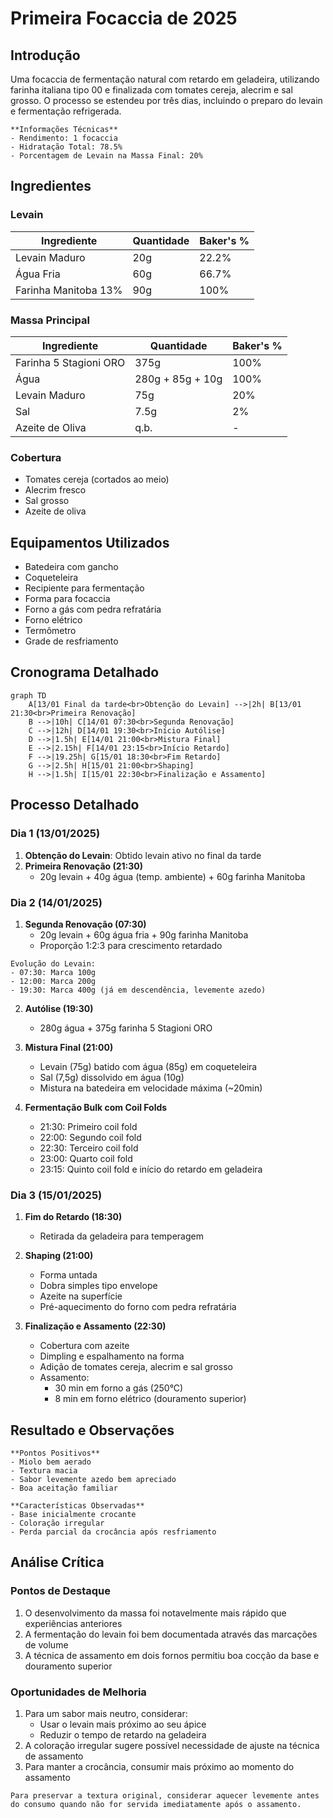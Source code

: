 # Primeira Focaccia de 2025

## Introdução
Uma focaccia de fermentação natural com retardo em geladeira, utilizando farinha italiana tipo 00 e finalizada com tomates cereja, alecrim e sal grosso. O processo se estendeu por três dias, incluindo o preparo do levain e fermentação refrigerada.

```admonish info
**Informações Técnicas**
- Rendimento: 1 focaccia
- Hidratação Total: 78.5%
- Porcentagem de Levain na Massa Final: 20%
```

## Ingredientes

### Levain
| Ingrediente | Quantidade | Baker's % |
|------------|------------|-----------|
| Levain Maduro | 20g | 22.2% |
| Água Fria | 60g | 66.7% |
| Farinha Manitoba 13% | 90g | 100% |

### Massa Principal
| Ingrediente | Quantidade | Baker's % |
|------------|------------|-----------|
| Farinha 5 Stagioni ORO | 375g | 100% |
| Água | 280g + 85g + 10g | 100% |
| Levain Maduro | 75g | 20% |
| Sal | 7.5g | 2% |
| Azeite de Oliva | q.b. | - |

### Cobertura
- Tomates cereja (cortados ao meio)
- Alecrim fresco
- Sal grosso
- Azeite de oliva

## Equipamentos Utilizados
- Batedeira com gancho
- Coqueteleira
- Recipiente para fermentação
- Forma para focaccia
- Forno a gás com pedra refratária
- Forno elétrico
- Termômetro
- Grade de resfriamento

## Cronograma Detalhado

```mermaid
graph TD
    A[13/01 Final da tarde<br>Obtenção do Levain] -->|2h| B[13/01 21:30<br>Primeira Renovação]
    B -->|10h| C[14/01 07:30<br>Segunda Renovação]
    C -->|12h| D[14/01 19:30<br>Início Autólise]
    D -->|1.5h| E[14/01 21:00<br>Mistura Final]
    E -->|2.15h| F[14/01 23:15<br>Início Retardo]
    F -->|19.25h| G[15/01 18:30<br>Fim Retardo]
    G -->|2.5h| H[15/01 21:00<br>Shaping]
    H -->|1.5h| I[15/01 22:30<br>Finalização e Assamento]
```

## Processo Detalhado

### Dia 1 (13/01/2025)
1. **Obtenção do Levain**: Obtido levain ativo no final da tarde
2. **Primeira Renovação (21:30)**
   - 20g levain + 40g água (temp. ambiente) + 60g farinha Manitoba

### Dia 2 (14/01/2025)
1. **Segunda Renovação (07:30)**
   - 20g levain + 60g água fria + 90g farinha Manitoba
   - Proporção 1:2:3 para crescimento retardado
   
```admonish note
Evolução do Levain:
- 07:30: Marca 100g
- 12:00: Marca 200g
- 19:30: Marca 400g (já em descendência, levemente azedo)
```

2. **Autólise (19:30)**
   - 280g água + 375g farinha 5 Stagioni ORO

3. **Mistura Final (21:00)**
   - Levain (75g) batido com água (85g) em coqueteleira
   - Sal (7,5g) dissolvido em água (10g)
   - Mistura na batedeira em velocidade máxima (~20min)

4. **Fermentação Bulk com Coil Folds**
   - 21:30: Primeiro coil fold
   - 22:00: Segundo coil fold
   - 22:30: Terceiro coil fold
   - 23:00: Quarto coil fold
   - 23:15: Quinto coil fold e início do retardo em geladeira

### Dia 3 (15/01/2025)
1. **Fim do Retardo (18:30)**
   - Retirada da geladeira para temperagem

2. **Shaping (21:00)**
   - Forma untada
   - Dobra simples tipo envelope
   - Azeite na superfície
   - Pré-aquecimento do forno com pedra refratária

3. **Finalização e Assamento (22:30)**
   - Cobertura com azeite
   - Dimpling e espalhamento na forma
   - Adição de tomates cereja, alecrim e sal grosso
   - Assamento:
     - 30 min em forno a gás (250°C)
     - 8 min em forno elétrico (douramento superior)

## Resultado e Observações

```admonish success
**Pontos Positivos**
- Miolo bem aerado
- Textura macia
- Sabor levemente azedo bem apreciado
- Boa aceitação familiar
```

```admonish note
**Características Observadas**
- Base inicialmente crocante
- Coloração irregular
- Perda parcial da crocância após resfriamento
```

## Análise Crítica

### Pontos de Destaque
1. O desenvolvimento da massa foi notavelmente mais rápido que experiências anteriores
2. A fermentação do levain foi bem documentada através das marcações de volume
3. A técnica de assamento em dois fornos permitiu boa cocção da base e douramento superior

### Oportunidades de Melhoria
1. Para um sabor mais neutro, considerar:
   - Usar o levain mais próximo ao seu ápice
   - Reduzir o tempo de retardo na geladeira
2. A coloração irregular sugere possível necessidade de ajuste na técnica de assamento
3. Para manter a crocância, consumir mais próximo ao momento do assamento

```admonish tip
Para preservar a textura original, considerar aquecer levemente antes do consumo quando não for servida imediatamente após o assamento.
```